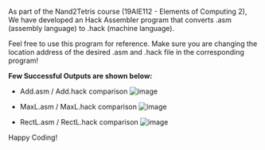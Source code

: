As part of the Nand2Tetris course (19AIE112 - Elements of Computing 2), We have developed an Hack Assembler program that converts .asm (assembly language) to .hack (machine language).

Feel free to use this program for reference. Make sure you are changing the location address of the desired .asm and .hack file in the corresponding program!





**Few Successful Outputs are shown below:**

* Add.asm / Add.hack comparison
![image](https://user-images.githubusercontent.com/86758594/155150670-6ea0d92a-4b2b-47ea-b149-785137df0e0c.png)

* MaxL.asm / MaxL.hack comparison
![image](https://user-images.githubusercontent.com/86758594/155151267-6ec0afb7-25ce-4c8d-8420-ee66eb36326b.png)

* RectL.asm / RectL.hack comparison
![image](https://user-images.githubusercontent.com/86758594/155151699-3bc5ee74-3a2e-4caf-b101-c7843758a8d5.png)

Happy Coding!
